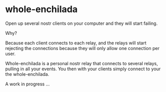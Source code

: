 # whole-enchilada

Open up several nostr clients on your computer and they will start failing.

Why?

Because each client connects to each relay, and the relays will start rejecting the connections because they will only allow one connection per user.

Whole-enchilada is a personal nostr relay that connects to several relays, pulling in all your events. You then with your clients simply connect to your the whole-enchilada.

A work in progress ...

